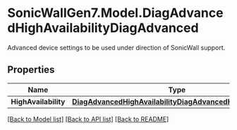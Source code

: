# SonicWallGen7.Model.DiagAdvancedHighAvailabilityDiagAdvanced
Advanced device settings to be used under direction of SonicWall support.

## Properties

Name | Type | Description | Notes
------------ | ------------- | ------------- | -------------
**HighAvailability** | [**DiagAdvancedHighAvailabilityDiagAdvancedHighAvailability**](DiagAdvancedHighAvailabilityDiagAdvancedHighAvailability.md) |  | [optional] 

[[Back to Model list]](../README.md#documentation-for-models) [[Back to API list]](../README.md#documentation-for-api-endpoints) [[Back to README]](../README.md)

